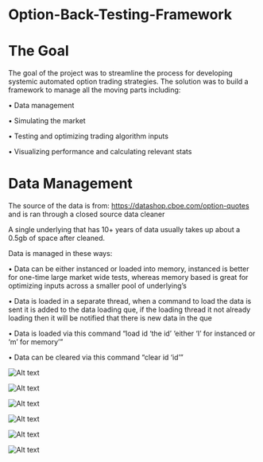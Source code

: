 # Option-Back-Testing-Framework

# The Goal
The goal of the project was to streamline the process for developing systemic automated option trading strategies. The solution was to build a framework to manage all the moving parts including: 

•	Data management

•	Simulating the market

•	Testing and optimizing trading algorithm inputs

•	Visualizing performance and calculating relevant stats

# Data Management
The source of the data is from: https://datashop.cboe.com/option-quotes and is ran through a closed source data cleaner

A single underlying that has 10+ years of data usually takes up about a 0.5gb of space after cleaned.

Data is managed in these ways:

•	Data can be either instanced or loaded into memory, instanced is better for one-time large market wide tests, whereas memory based is great for optimizing inputs across a smaller pool of underlying’s

•	Data is loaded in a separate thread, when a command to load the data is sent it is added to the data loading que, if the loading thread it not already loading then it will be notified that there is new data in the que

•	Data is loaded via this command “load id ‘the id’ ‘either ‘I’ for instanced or ‘m’ for memory’”

•	Data can be cleared via this command “clear id ‘id’”

![Alt text](https://snag.gy/dVSPrj.jpg)






![Alt text](https://snag.gy/oYVcyL.jpg)

![Alt text](https://snag.gy/sIFjlu.jpg)

![Alt text](https://snag.gy/f3M4K9.jpg)

![Alt text](https://snag.gy/vwfbR7.jpg)

![Alt text](https://snag.gy/WcmV8R.jpg)
